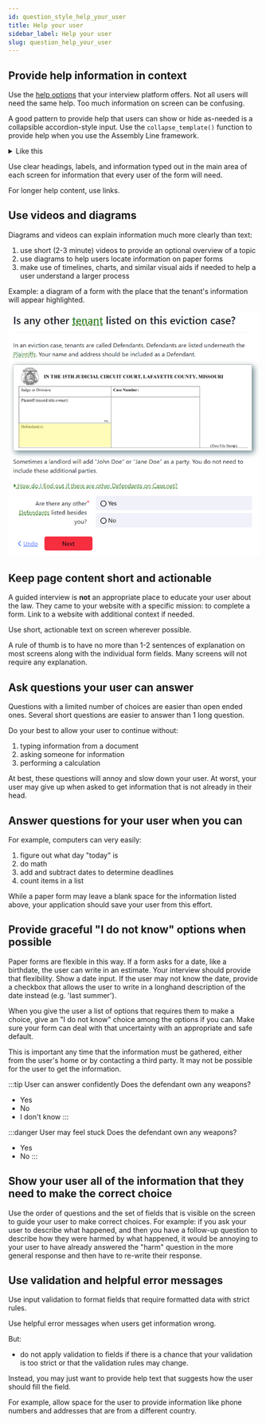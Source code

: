 ```yaml
---
id: question_style_help_your_user
title: Help your user
sidebar_label: Help your user
slug: question_help_your_user
---
```


## Provide help information in context

Use the [help options](coding_style/yaml_interface.md#adding-help-in-context)
that your interview platform offers. Not all users will need the same help.
Too much information on screen can be confusing.

A good pattern to provide help that users can show or hide as-needed is a
collapsible accordion-style input. Use the `collapse_template()` function to
provide help when you use the Assembly Line framework.

<details>
   <summary>Like this</summary>
   <p>
      Context-specific help goes here.
   </p>
</details>

Use clear headings, labels, and information typed out in the main area of
each screen for information that every user of the form will need.

For longer help content, use links.

## Use videos and diagrams

Diagrams and videos can explain information much more clearly than text:

1. use short (2-3 minute) videos to provide an optional overview of a topic
1. use diagrams to help users locate information on paper forms
1. make use of timelines, charts, and similar visual aids if needed to help a
   user understand a larger process

Example: a diagram of a form with the place that the tenant's information
will appear highlighted.

![](./assets/example_picture_of_form.png)

## Keep page content short and actionable

A guided interview is **not** an appropriate place to educate your user
about the law. They came to your website with a specific mission: to 
complete a form. Link to a website with additional context if needed.

Use short, actionable text on screen wherever possible.

A rule of thumb is to have no more than 1-2 sentences of explanation
on most screens along with the individual form fields. Many screens
will not require any explanation.

## Ask questions your user can answer

Questions with a limited number of choices are easier than open ended ones.
Several short questions are easier to answer than 1 long question.

Do your best to allow your user to continue without:

1. typing information from a document
1. asking someone for information
1. performing a calculation

At best, these questions will annoy and slow down your user. At worst,
your user may give up when asked to get information that is not
already in their head.

## Answer questions for your user when you can

For example, computers can very easily:

1. figure out what day "today" is
1. do math
1. add and subtract dates to determine deadlines
1. count items in a list

While a paper form may leave a blank space for the information listed above,
your application should save your user from this effort.

## Provide graceful "I do not know" options when possible

Paper forms are flexible in this way. If a form asks for a date, like a
birthdate, the user can write in an estimate. Your interview should provide that
flexibility. Show a date input. If the user may not know the date, provide a
checkbox that allows the user to write in a longhand description of the date
instead (e.g. 'last summer').

When you give the user a list of options that requires them to make a choice,
give an "I do not know" choice among the options if you can. Make sure your
form can deal with that uncertainty with an appropriate and safe default.

This is important
any time that the information must be gathered, either from the user's home
or by contacting a third party. It may not be possible for the user to get the
information.

:::tip User can answer confidently
Does the defendant own any weapons?
- Yes
- No
- I don't know
:::

:::danger User may feel stuck
Does the defendant own any weapons?
- Yes
- No
:::

## Show your user all of the information that they need to make the correct choice

Use the order of questions and the set of fields that is visible on the screen
to guide your user to make correct choices. For example: if you ask your user to
describe what happened, and then you have a follow-up question to describe how
they were harmed by what happened, it would be annoying to your user to have
already answered the "harm" question in the more general response and then have
to re-write their response.

## Use validation and helpful error messages

Use input validation to format fields that require formatted
data with strict rules.

Use helpful error messages when users get information wrong.

But:

* do not apply validation to fields if there is a chance that your
validation is too strict or that the validation rules may change.

Instead, you may just want to provide help text that suggests
how the user should fill the field.

For example, allow space for the user to provide information like phone numbers
and addresses that are from a different country.